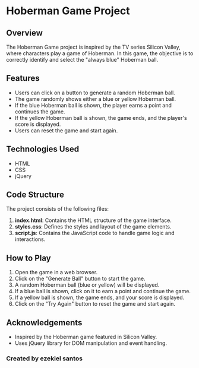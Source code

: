 Hoberman Game Project
=====================

Overview
--------

The Hoberman Game project is inspired by the TV series Silicon Valley, where characters play a game of Hoberman. In this game, the objective is to correctly identify and select the "always blue" Hoberman ball.

Features
--------

*   Users can click on a button to generate a random Hoberman ball.
*   The game randomly shows either a blue or yellow Hoberman ball.
*   If the blue Hoberman ball is shown, the player earns a point and continues the game.
*   If the yellow Hoberman ball is shown, the game ends, and the player's score is displayed.
*   Users can reset the game and start again.

Technologies Used
-----------------

*   HTML
*   CSS
*   jQuery

Code Structure
--------------

The project consists of the following files:

1.  **index.html**: Contains the HTML structure of the game interface.
2.  **styles.css**: Defines the styles and layout of the game elements.
3.  **script.js**: Contains the JavaScript code to handle game logic and interactions.

How to Play
-----------

1.  Open the game in a web browser.
2.  Click on the "Generate Ball" button to start the game.
3.  A random Hoberman ball (blue or yellow) will be displayed.
4.  If a blue ball is shown, click on it to earn a point and continue the game.
5.  If a yellow ball is shown, the game ends, and your score is displayed.
6.  Click on the "Try Again" button to reset the game and start again.

Acknowledgements
----------------

*   Inspired by the Hoberman game featured in Silicon Valley.
*   Uses jQuery library for DOM manipulation and event handling.



###  Created by ezekiel santos
